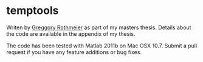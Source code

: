 temptools
=========

Writen by [Greggory Rothmeier](https://github.com/greggroth/) as part of my masters thesis.  Details about the code are available in the appendix of my thesis.

The code has been tested with Matlab 2011b on Mac OSX 10.7.  Submit a pull request if you have any feature additions or bug fixes.